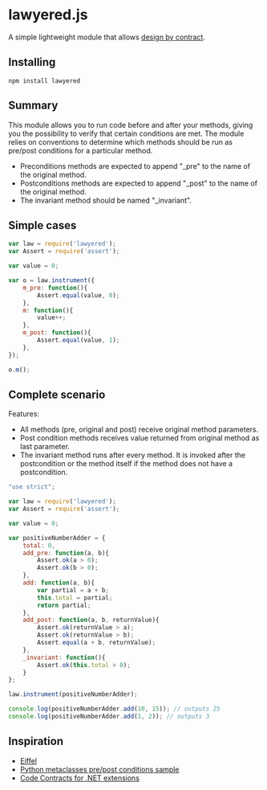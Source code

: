 lawyered.js
========
A simple lightweight module that allows [design by contract](http://archive.eiffel.com/eiffel/nutshell.html).

Installing
------------
```Shell
npm install lawyered
```

Summary
------------
This module allows you to run code before and after your methods, giving you the possibility to verify that certain conditions are met. The module relies on conventions to determine which methods should be run as pre/post conditions for a particular method.
* Preconditions methods are expected to append "_pre" to the name of the original method.
* Postconditions methods are expected to append "_post" to the name of the original method.
* The invariant method should be named "_invariant".

Simple cases
------------
```JavaScript
var law = require('lawyered');
var Assert = require('assert');

var value = 0;

var o = law.instrument({
    m_pre: function(){
        Assert.equal(value, 0);
    },
    m: function(){
        value++;
    },
    m_post: function(){
        Assert.equal(value, 1);
    },
});

o.m();
```

Complete scenario
------------
Features:

* All methods (pre, original and post) receive original method parameters.
* Post condition methods receives value returned from original method as last parameter.
* The invariant method runs after every method. It is invoked after the postcondition or the method itself if the method does not have a postcondition.

```JavaScript
"use strict";

var law = require('lawyered');
var Assert = require('assert');

var value = 0;

var positiveNumberAdder = {
    total: 0,
    add_pre: function(a, b){
        Assert.ok(a > 0);
        Assert.ok(b > 0);
    },
    add: function(a, b){
        var partial = a + b;
        this.total = partial;
        return partial;
    },
    add_post: function(a, b, returnValue){
        Assert.ok(returnValue > a);
        Assert.ok(returnValue > b);
        Assert.equal(a + b, returnValue);
    },
    _invariant: function(){
        Assert.ok(this.total > 0);
    }
};

law.instrument(positiveNumberAdder);

console.log(positiveNumberAdder.add(10, 15)); // outputs 25
console.log(positiveNumberAdder.add(1, 2)); // outputs 3
```

Inspiration
-----------
* [Eiffel](http://archive.eiffel.com/eiffel/nutshell.html)
* [Python metaclasses pre/post conditions sample](http://www.python.org/doc/essays/metaclasses/Eiffel.py)
* [Code Contracts for .NET extensions](http://visualstudiogallery.msdn.microsoft.com/1ec7db13-3363-46c9-851f-1ce455f66970)
